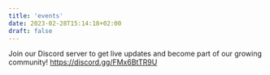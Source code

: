 ```yaml
---
title: 'events'
date: 2023-02-28T15:14:18+02:00
draft: false
---
```


Join our Discord server to get live updates and become part of our growing community! https://discord.gg/FMx6BtTR9U
